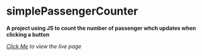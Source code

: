 # simplePassengerCounter
**A project using JS to count the number of passenger whch updates when clicking a button**

*[Click Me](https://anukulpoudel.github.io/simplePassengerCounter/) to view the live page*
